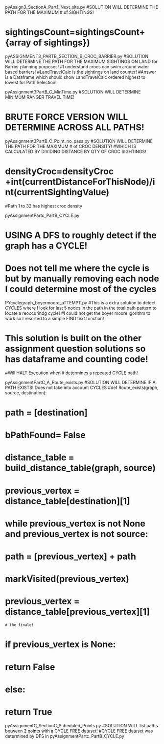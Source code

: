pyAssign3_SectionA_Part1_Next_site.py
#SOLUTION WILL DETERMINE THE PATH FOR THE MAXIMUM # of SIGHTINGS!
# sightingsCount=sightingsCount+ {array of sightings})

 

pyASSIGNMENT3_PARTB_SECTION_B_CROC_BARRIER.py
#SOLUTION WILL DETERMINE THE PATH FOR THE MAXIMUM SIGHTINGS ON LAND for Barrier planning purposes!
#I understand crocs can swim around water based barriers!
#LandTravelCalc is the sightings on land counter!
#Answer is a Dataframe which should show LandTravelCalc ordered highest to lowest for Path Selection!

pyAssignment3PartB_C_MinTime.py
#SOLUTION WILL DETERMINE  MINIMUM RANGER TRAVEL TIME!
# BRUTE FORCE VERSION WILL DETERMINE ACROSS ALL PATHS!


pyAssignment3PartB_C_Point_no_pass.py
#SOLUTION WILL DETERMINE THE PATH FOR THE MAXIMUM # of CROC DENSITY!
#WHICH IS CALCULATED  BY DIVIDING DISTANCE BY QTY OF CROC SIGHTINGS!
#            densityCroc=densityCroc +int(currentDistanceForThisNode)/int(currentSightingValue)
#Path 1 to 32 has highest croc density

pyAssignmentPartc_PartB_CYCLE.py
# USING A DFS to roughly detect if the graph has a CYCLE!
# Does not tell me where the cycle is but by manually removing each node I could determine most of the cycles



PYcyclegraph_boyermoore_aTTEMPT.py
#This is a extra solution to detect CYCLES where I look for last 5 nodes in the path in the total path pattern 
 to locate a reoccurindg cycle!
#I could not get the boyer moore lgorithm to work so I resorted to a simple FIND text function!
# This solution is built on the other assignment question solutions so has dataframe and counting code!
#Will HALT Execution when it determines a repeated CYCLE path!



pyAssignmentPartC_A_Route_exists.py
#SOLUTION WILL DETERMINE IF A  PATH EXISTS! Does not take into account CYCLES
#def Route_exists(graph, source, destination):
#    path = [destination]
#    bPathFound= False
#    distance_table = build_distance_table(graph, source)
#    previous_vertex = distance_table[destination][1]
#    while previous_vertex is not None and previous_vertex is not source:
#        path = [previous_vertex] + path
#        markVisited(previous_vertex)
#        previous_vertex = distance_table[previous_vertex][1]

    # the finale!
#    if previous_vertex is None:
#        return False
#
#    else:
#        return True



pyAssignmentC_SectionC_Scheduled_Points.py
#SOLUTION WILL list paths between 2 points with a CYCLE FREE dataset!
#CYCLE FREE dataset was determined by DFS in pyAssignmentPartc_PartB_CYCLE.py
